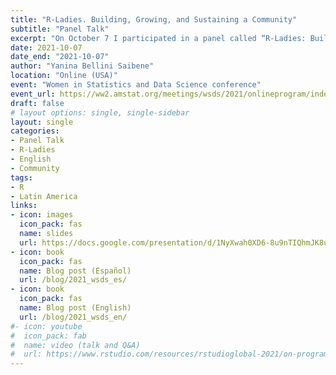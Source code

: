 ```yaml
---
title: "R-Ladies. Building, Growing, and Sustaining a Community"
subtitle: "Panel Talk"
excerpt: "On October 7 I participated in a panel called “R-Ladies: Building, Growing, and Sustaining a Community “ at the Women in Statistics and Data Science conference. I shared the live panel with Shel Kariuki, Mouna Belaid, Athanasia Mowinckel y Katherine Simeon. Mine Çetinkaya-Rundel led and moderate the panel. I present Conferences, regional development and the R-Ladies way"
date: 2021-10-07
date_end: "2021-10-07"
author: "Yanina Bellini Saibene"
location: "Online (USA)"
event: "Women in Statistics and Data Science conference"
event_url: https://ww2.amstat.org/meetings/wsds/2021/onlineprogram/index.cfm
draft: false
# layout options: single, single-sidebar
layout: single
categories:
- Panel Talk
- R-Ladies
- English
- Community
tags:
- R
- Latin America
links:
- icon: images
  icon_pack: fas
  name: slides 
  url: https://docs.google.com/presentation/d/1NyXwah0XD6-8u9nTIQhmJK8ukYRVT8aeyEVbaUVg_V4/edit
- icon: book
  icon_pack: fas
  name: Blog post (Español)
  url: /blog/2021_wsds_es/
- icon: book
  icon_pack: fas
  name: Blog post (English)
  url: /blog/2021_wsds_en/  
#- icon: youtube
#  icon_pack: fab
#  name: video (talk and Q&A)
#  url: https://www.rstudio.com/resources/rstudioglobal-2021/on-programming-teaching-and-building-interactive-tutorials-with-learnr/
---
```


